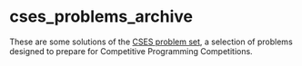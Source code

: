 # cses_problems_archive
These are some solutions of the [CSES problem set](https://cses.fi/problemset), a selection of problems designed to prepare for Competitive Programming Competitions.
